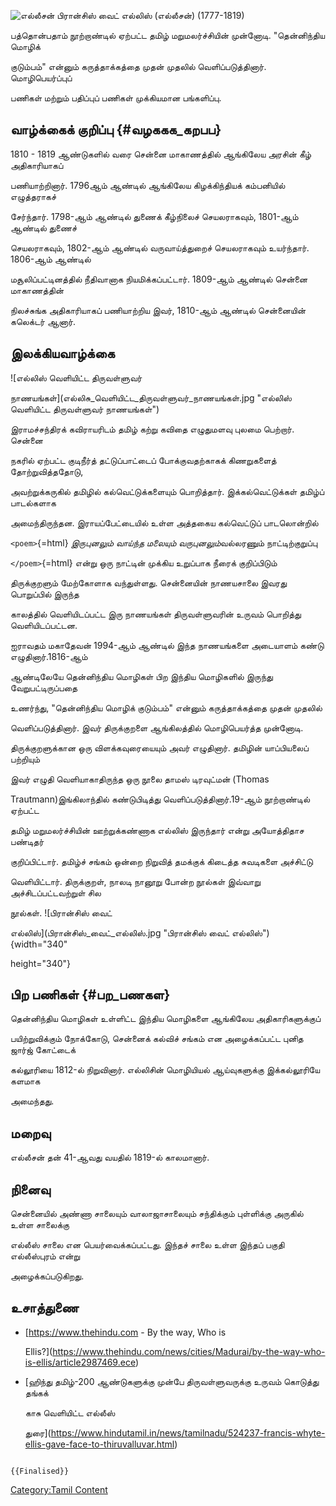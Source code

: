 ![எல்லீசன்](எல்லீசன்.jpg "எல்லீசன்") பிரான்சிஸ் வைட் எல்லிஸ் (எல்லீசன்) (1777-1819)
பத்தொன்பதாம் நூற்றாண்டில் ஏற்பட்ட தமிழ் மறுமலர்ச்சியின் முன்னோடி. \"தென்னிந்திய மொழிக்
குடும்பம்\" என்னும் கருத்தாக்கத்தை முதன் முதலில் வெளிப்படுத்தினார். மொழிபெயர்ப்புப்
பணிகள் மற்றும் பதிப்புப் பணிகள் முக்கியமான பங்களிப்பு.

## வாழ்க்கைக் குறிப்பு {#வழககக_கறபப}

1810 - 1819 ஆண்டுகளில் வரை சென்னை மாகாணத்தில் ஆங்கிலேய அரசின் கீழ் அதிகாரியாகப்
பணியாற்றினார். 1796ஆம் ஆண்டில் ஆங்கிலேய கிழக்கிந்தியக் கம்பனியில் எழுத்தராகச்
சேர்ந்தார். 1798-ஆம் ஆண்டில் துணைக் கீழ்நிலைச் செயலராகவும், 1801-ஆம் ஆண்டில் துணைச்
செயலராகவும், 1802-ஆம் ஆண்டில் வருவாய்த்துறைச் செயலராகவும் உயர்ந்தார். 1806-ஆம் ஆண்டில்
மசூலிப்பட்டினத்தில் நீதிவானாக நியமிக்கப்பட்டார். 1809-ஆம் ஆண்டில் சென்னை மாகாணத்தின்
நிலச்சுங்க அதிகாரியாகப் பணியாற்றிய இவர், 1810-ஆம் ஆண்டில் சென்னையின் கலெக்டர் ஆனார்.

## இலக்கியவாழ்க்கை

![எல்லிஸ் வெளியிட்ட திருவள்ளுவர்
நாணயங்கள்](எல்லிசு_வெளியிட்ட_திருவள்ளுவர்_நாணயங்கள்.jpg "எல்லிஸ் வெளியிட்ட திருவள்ளுவர் நாணயங்கள்")
இராமச்சந்திரக் கவிராயரிடம் தமிழ் கற்று கவிதை எழுதுமளவு புலமை பெற்றார். சென்னை
நகரில் ஏற்பட்ட குடிநீர்த் தட்டுப்பாட்டைப் போக்குவதற்காகக் கிணறுகளைத் தோற்றுவித்ததோடு,
அவற்றுக்கருகில் தமிழில் கல்வெட்டுக்களையும் பொறித்தார். இக்கல்வெட்டுக்கள் தமிழ்ப் பாடல்களாக
அமைந்திருந்தன. இராயப்பேட்டையில் உள்ள அத்தகைய கல்வெட்டுப் பாடலொன்றில்

`<poem>`{=html} *இருபுனலும் வாய்ந்த மலையும் வருபுனலும்*வல்லரணும் நாட்டிற்குறுப்பு
`</poem>`{=html} என்று ஒரு நாட்டின் முக்கிய உறுப்பாக நீரைக் குறிப்பிடும்
திருக்குறளும் மேற்கோளாக வந்துள்ளது. சென்னையின் நாணயசாலை இவரது பொறுப்பில் இருந்த
காலத்தில் வெளியிடப்பட்ட இரு நாணயங்கள் திருவள்ளுவரின் உருவம் பொறித்து வெளியிடப்பட்டன.
ஐராவதம் மகாதேவன் 1994-ஆம் ஆண்டில் இந்த நாணயங்களை அடையாளம் கண்டு எழுதினார்.1816-ஆம்
ஆண்டிலேயே தென்னிந்திய மொழிகள் பிற இந்திய மொழிகளில் இருந்து வேறுபட்டிருப்பதை
உணர்ந்து, \"தென்னிந்திய மொழிக் குடும்பம்\" என்னும் கருத்தாக்கத்தை முதன் முதலில்
வெளிப்படுத்தினார். இவர் திருக்குறளை ஆங்கிலத்தில் மொழிபெயர்த்த முன்னோடி.
திருக்குறளுக்கான ஒரு விளக்கவுரையையும் அவர் எழுதினார். தமிழின் யாப்பியலைப் பற்றியும்
இவர் எழுதி வெளியாகாதிருந்த ஒரு நூலை தாமஸ் டிரவுட்மன் (Thomas
Trautmann)இங்கிலாந்தில் கண்டுபிடித்து வெளிப்படுத்தினார்.19-ஆம் நூற்றாண்டில் ஏற்பட்ட
தமிழ் மறுமலர்ச்சியின் ஊற்றுக்கண்ணாக எல்லிஸ் இருந்தார் என்று அயோத்திதாச பண்டிதர்
குறிப்பிட்டார். தமிழ்ச் சங்கம் ஒன்றை நிறுவித் தமக்குக் கிடைத்த சுவடிகளை அச்சிட்டு
வெளியிட்டார். திருக்குறள், நாலடி நானூறு போன்ற நூல்கள் இவ்வாறு அச்சிடப்பட்டவற்றுள் சில
நூல்கள். ![பிரான்சிஸ் வைட்
எல்லிஸ்](பிரான்சிஸ்_வைட்_எல்லிஸ்.jpg "பிரான்சிஸ் வைட் எல்லிஸ்"){width="340"
height="340"}

## பிற பணிகள் {#பற_பணகள}

தென்னிந்திய மொழிகள் உள்ளிட்ட இந்திய மொழிகளை ஆங்கிலேய அதிகாரிகளுக்குப்
பயிற்றுவிக்கும் நோக்கோடு, சென்னைக் கல்விச் சங்கம் என அழைக்கப்பட்ட புனித ஜார்ஜ் கோட்டைக்
கல்லூரியை 1812-ல் நிறுவினார். எல்லிசின் மொழியியல் ஆய்வுகளுக்கு இக்கல்லூரியே களமாக
அமைந்தது.

## மறைவு

எல்லீசன் தன் 41-ஆவது வயதில் 1819-ல் காலமானார்.

## நினைவு

சென்னையில் அண்ணா சாலையும் வாலாஜாசாலையும் சந்திக்கும் புள்ளிக்கு அருகில் உள்ள சாலைக்கு
எல்லீஸ் சாலை என பெயர்வைக்கப்பட்டது. இந்தச் சாலை உள்ள இந்தப் பகுதி எல்லீஸ்புரம் என்று
அழைக்கப்படுகிறது.

## உசாத்துணை

-   [<https://www.thehindu.com> - By the way, Who is
    Ellis?](https://www.thehindu.com/news/cities/Madurai/by-the-way-who-is-ellis/article2987469.ece)
-   [ஹிந்து தமிழ்-200 ஆண்டுகளுக்கு முன்பே திருவள்ளுவருக்கு உருவம் கொடுத்து தங்கக்
    காசு வெளியிட்ட எல்லீஸ்
    துரை](https://www.hindutamil.in/news/tamilnadu/524237-francis-whyte-ellis-gave-face-to-thiruvalluvar.html)

```{=mediawiki}
{{Finalised}}
```
[Category:Tamil Content](Category:Tamil_Content "wikilink")
